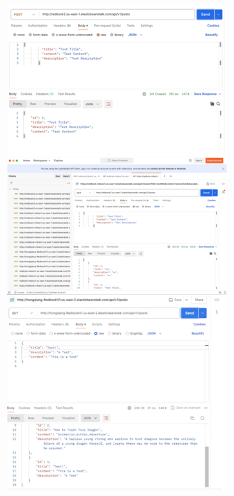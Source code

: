 ![Alt text](/ShortQuestions/images/post_aws.png)
![Alt text](/ShortQuestions/images/get_aws.png)
![Alt text](/ShortQuestions/images/other_students.png)